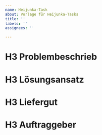 ```yaml
---
name: Heijunka-Task
about: Vorlage für Heijunka-Tasks
title: ''
labels: ''
assignees: ''

---
```


# H3 Problembeschrieb


# H3 Lösungsansatz


# H3 Liefergut


# H3 Auftraggeber
